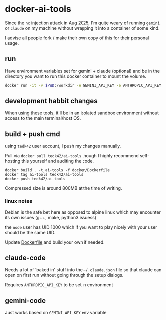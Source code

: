 # docker-ai-tools

Since the `nx` injection attack in Aug 2025, I'm quite weary of running
`gemini` or `claude` on my machine without wrapping it into a container of
some kind.

I advise all people fork / make their own copy of this for their personal usage.

## run

Have environment variables set for gemini + claude (optional) and be in the directory you want to run this docker container to mount the volume.

```bash
docker run -it -v $PWD:/workdir -e GEMINI_API_KEY -e ANTHROPIC_API_KEY tedk42/ai-tools
```

## development habbit changes

When using these tools, it'll be in an isolated sandbox environment without
access to the main terminal/host OS.

## build + push cmd

using `tedk42` user account, I push my changes manually.

Pull via `docker pull tedk42/ai-tools` though I highly recommend self-hosting
this yourself and auditing the code.

```
docker build . -t ai-tools -f docker/Dockerfile
docker tag ai-tools tedk42/ai-tools
docker push tedk42/ai-tools
```

Compressed size is around 800MB at the time of writing.

### linux notes

Debian is the safe bet here as opposed to alpine linux which may encounter its
own issues (g++, make, python3 issuess)

the `node` user has UID 1000 which if you want to play nicely with your user should be the same UID.

Update [Dockerfile](./docker/Dockerfile) and build your own if needed.

## claude-code

Needs a lot of 'baked in' stuff into the `~/.claude.json` file so that claude
can open on first run without going through the setup dialogs.

Requires `ANTHROPIC_API_KEY` to be set in environment

## gemini-code

Just works based on `GEMINI_API_KEY` env variable
